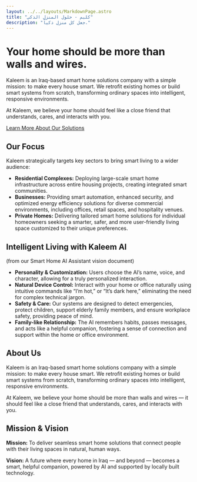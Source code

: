 ```yaml
---
layout: ../../layouts/MarkdownPage.astro
title: "كليم - حلول المنزل الذكي"
description: "جعل كل منزل ذكياً."
---
```


<!-- TODO: Translate the rest of this content to Arabic -->

# Your home should be more than walls and wires.

Kaleem is an Iraq-based smart home solutions company with a simple mission: to make every house smart. We retrofit existing homes or build smart systems from scratch, transforming ordinary spaces into intelligent, responsive environments.

At Kaleem, we believe your home should feel like a close friend that understands, cares, and interacts with you.

[Learn More About Our Solutions](/solutions)

## Our Focus

Kaleem strategically targets key sectors to bring smart living to a wider audience:

*   **Residential Complexes:** Deploying large-scale smart home infrastructure across entire housing projects, creating integrated smart communities.
*   **Businesses:** Providing smart automation, enhanced security, and optimized energy efficiency solutions for diverse commercial environments, including offices, retail spaces, and hospitality venues.
*   **Private Homes:** Delivering tailored smart home solutions for individual homeowners seeking a smarter, safer, and more user-friendly living space customized to their unique preferences.

## Intelligent Living with Kaleem AI

(from our Smart Home AI Assistant vision document)

*   **Personality & Customization:** Users choose the AI’s name, voice, and character, allowing for a truly personalized interaction.
*   **Natural Device Control:** Interact with your home or office naturally using intuitive commands like “I’m hot,” or “It’s dark here,” eliminating the need for complex technical jargon.
*   **Safety & Care:** Our systems are designed to detect emergencies, protect children, support elderly family members, and ensure workplace safety, providing peace of mind.
*   **Family-like Relationship:** The AI remembers habits, passes messages, and acts like a helpful companion, fostering a sense of connection and support within the home or office environment.

## About Us
Kaleem is an Iraq-based smart home solutions company with a simple mission: to make every house smart. We retrofit existing homes or build smart systems from scratch, transforming ordinary spaces into intelligent, responsive environments.

At Kaleem, we believe your home should be more than walls and wires — it should feel like a close friend that understands, cares, and interacts with you.

## Mission & Vision
**Mission:** To deliver seamless smart home solutions that connect people with their living spaces in natural, human ways.

**Vision:** A future where every home in Iraq — and beyond — becomes a smart, helpful companion, powered by AI and supported by locally built technology.
